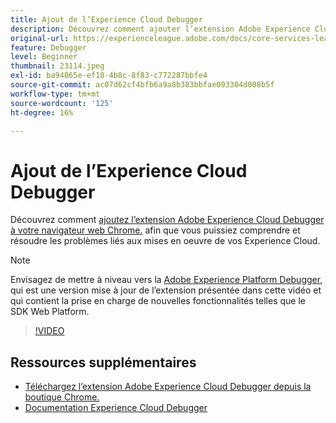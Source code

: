 ```yaml
---
title: Ajout de l’Experience Cloud Debugger
description: Découvrez comment ajouter l’extension Adobe Experience Cloud Debugger à votre navigateur web Chrome afin que vous puissiez comprendre et résoudre les problèmes liés à vos mises en oeuvre Experience Cloud.
original-url: https://experienceleague.adobe.com/docs/core-services-learn/tutorials/debugger/add-the-extension.html
feature: Debugger
level: Beginner
thumbnail: 23114.jpeg
exl-id: ba94065e-ef18-4b8c-8f83-c772287bbfe4
source-git-commit: ac07d62cf4bfb6a9a8b383bbfae093304d008b5f
workflow-type: tm+mt
source-wordcount: '125'
ht-degree: 16%

---
```


# Ajout de l’Experience Cloud Debugger

Découvrez comment [ajoutez l’extension Adobe Experience Cloud Debugger à votre navigateur web Chrome.](https://chrome.google.com/webstore/detail/adobe-experience-cloud-de/ocdmogmohccmeicdhlhhgepeaijenapj) afin que vous puissiez comprendre et résoudre les problèmes liés aux mises en oeuvre de vos Experience Cloud.

>[!NOTE]
>
>Envisagez de mettre à niveau vers la [Adobe Experience Platform Debugger](../overview.md), qui est une version mise à jour de l’extension présentée dans cette vidéo et qui contient la prise en charge de nouvelles fonctionnalités telles que le SDK Web Platform.

>[!VIDEO](https://video.tv.adobe.com/v/23114/?quality=12)

## Ressources supplémentaires

* [Téléchargez l’extension Adobe Experience Cloud Debugger depuis la boutique Chrome.](https://chrome.google.com/webstore/detail/adobe-experience-cloud-de/ocdmogmohccmeicdhlhhgepeaijenapj)
* [Documentation Experience Cloud Debugger](https://docs.adobe.com/content/help/fr-FR/experience-cloud/user-guides/home.translate.html)
